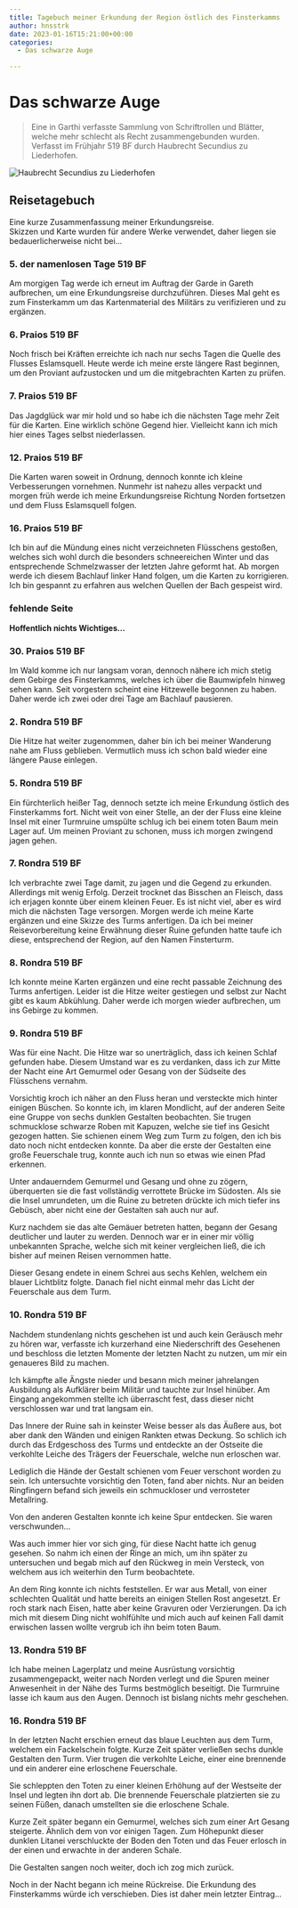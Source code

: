 ```yaml
---
title: Tagebuch meiner Erkundung der Region östlich des Finsterkamms
author: hnsstrk
date: 2023-01-16T15:21:00+00:00
categories:
  - Das schwarze Auge

---
```

# Das schwarze Auge

> Eine in Garthi verfasste Sammlung von Schriftrollen und Blätter, welche mehr schlecht als Recht zusammengebunden wurden. Verfasst im Frühjahr 519 BF durch Haubrecht Secundius zu Liederhofen.

![Haubrecht Secundius zu Liederhofen](/uploads/hnsstrk_portrait_of_a_medieval_scout_ink_on_old_paper_8f5a616c-51e6-44de-9a5c-83941da2ceac-768x1152.png)

## Reisetagebuch

Eine kurze Zusammenfassung meiner Erkundungsreise.  
Skizzen und Karte wurden für andere Werke verwendet, daher liegen sie bedauerlicherweise nicht bei&#8230;

### 5. der namenlosen Tage 519 BF

Am morgigen Tag werde ich erneut im Auftrag der Garde in Gareth aufbrechen, um eine Erkundungsreise durchzuführen. Dieses Mal geht es zum Finsterkamm um das Kartenmaterial des Militärs zu verifizieren und zu ergänzen.

### 6. Praios 519 BF

Noch frisch bei Kräften erreichte ich nach nur sechs Tagen die Quelle des Flusses Eslamsquell. Heute werde ich meine erste längere Rast beginnen, um den Proviant aufzustocken und um die mitgebrachten Karten zu prüfen.

### 7. Praios 519 BF

Das Jagdglück war mir hold und so habe ich die nächsten Tage mehr Zeit für die Karten. Eine wirklich schöne Gegend hier. Vielleicht kann ich mich hier eines Tages selbst niederlassen.

### 12. Praios 519 BF

Die Karten waren soweit in Ordnung, dennoch konnte ich kleine Verbesserungen vornehmen. Nunmehr ist nahezu alles verpackt und morgen früh werde ich meine Erkundungsreise Richtung Norden fortsetzen und dem Fluss Eslamsquell folgen.

### 16. Praios 519 BF

Ich bin auf die Mündung eines nicht verzeichneten Flüsschens gestoßen, welches sich wohl durch die besonders schneereichen Winter und das entsprechende Schmelzwasser der letzten Jahre geformt hat. Ab morgen werde ich diesem Bachlauf linker Hand folgen, um die Karten zu korrigieren. Ich bin gespannt zu erfahren aus welchen Quellen der Bach gespeist wird.

### fehlende Seite

**Hoffentlich nichts Wichtiges&#8230;**

### 30. Praios 519 BF

Im Wald komme ich nur langsam voran, dennoch nähere ich mich stetig dem Gebirge des Finsterkamms, welches ich über die Baumwipfeln hinweg sehen kann. Seit vorgestern scheint eine Hitzewelle begonnen zu haben. Daher werde ich zwei oder drei Tage am Bachlauf pausieren.

### 2. Rondra 519 BF

Die Hitze hat weiter zugenommen, daher bin ich bei meiner Wanderung nahe am Fluss geblieben. Vermutlich muss ich schon bald wieder eine längere Pause einlegen.

### 5. Rondra 519 BF

Ein fürchterlich heißer Tag, dennoch setzte ich meine Erkundung östlich des Finsterkamms fort. Nicht weit von einer Stelle, an der der Fluss eine kleine Insel mit einer Turmruine umspülte schlug ich bei einem toten Baum mein Lager auf. Um meinen Proviant zu schonen, muss ich morgen zwingend jagen gehen.

### 7. Rondra 519 BF

Ich verbrachte zwei Tage damit, zu jagen und die Gegend zu erkunden. Allerdings mit wenig Erfolg. Derzeit trocknet das Bisschen an Fleisch, dass ich erjagen konnte über einem kleinen Feuer. Es ist nicht viel, aber es wird mich die nächsten Tage versorgen. Morgen werde ich meine Karte ergänzen und eine Skizze des Turms anfertigen. Da ich bei meiner Reisevorbereitung keine Erwähnung dieser Ruine gefunden hatte taufe ich diese, entsprechend der Region, auf den Namen Finsterturm.

### 8. Rondra 519 BF

Ich konnte meine Karten ergänzen und eine recht passable Zeichnung des Turms anfertigen. Leider ist die Hitze weiter gestiegen und selbst zur Nacht gibt es kaum Abkühlung. Daher werde ich morgen wieder aufbrechen, um ins Gebirge zu kommen.

### 9. Rondra 519 BF

Was für eine Nacht. Die Hitze war so unerträglich, dass ich keinen Schlaf gefunden habe. Diesem Umstand war es zu verdanken, dass ich zur Mitte der Nacht eine Art Gemurmel oder Gesang von der Südseite des Flüsschens vernahm.

Vorsichtig kroch ich näher an den Fluss heran und versteckte mich hinter einigen Büschen. So konnte ich, im klaren Mondlicht, auf der anderen Seite eine Gruppe von sechs dunklen Gestalten beobachten. Sie trugen schmucklose schwarze Roben mit Kapuzen, welche sie tief ins Gesicht gezogen hatten. Sie schienen einem Weg zum Turm zu folgen, den ich bis dato noch nicht entdecken konnte. Da aber die erste der Gestalten eine große Feuerschale trug, konnte auch ich nun so etwas wie einen Pfad erkennen.

Unter andauerndem Gemurmel und Gesang und ohne zu zögern, überquerten sie die fast vollständig verrottete Brücke im Südosten. Als sie die Insel umrundeten, um die Ruine zu betreten drückte ich mich tiefer ins Gebüsch, aber nicht eine der Gestalten sah auch nur auf.

Kurz nachdem sie das alte Gemäuer betreten hatten, begann der Gesang deutlicher und lauter zu werden. Dennoch war er in einer mir völlig unbekannten Sprache, welche sich mit keiner vergleichen ließ, die ich bisher auf meinen Reisen vernommen hatte.

Dieser Gesang endete in einem Schrei aus sechs Kehlen, welchem ein blauer Lichtblitz folgte. Danach fiel nicht einmal mehr das Licht der Feuerschale aus dem Turm.

### 10. Rondra 519 BF

Nachdem stundenlang nichts geschehen ist und auch kein Geräusch mehr zu hören war, verfasste ich kurzerhand eine Niederschrift des Gesehenen und beschloss die letzten Momente der letzten Nacht zu nutzen, um mir ein genaueres Bild zu machen.

Ich kämpfte alle Ängste nieder und besann mich meiner jahrelangen Ausbildung als Aufklärer beim Militär und tauchte zur Insel hinüber. Am Eingang angekommen stellte ich überrascht fest, dass dieser nicht verschlossen war und trat langsam ein.

Das Innere der Ruine sah in keinster Weise besser als das Äußere aus, bot aber dank den Wänden und einigen Rankten etwas Deckung. So schlich ich durch das Erdgeschoss des Turms und entdeckte an der Ostseite die verkohlte Leiche des Trägers der Feuerschale, welche nun erloschen war.

Lediglich die Hände der Gestalt schienen vom Feuer verschont worden zu sein. Ich untersuchte vorsichtig den Toten, fand aber nichts. Nur an beiden Ringfingern befand sich jeweils ein schmuckloser und verrosteter Metallring.

Von den anderen Gestalten konnte ich keine Spur entdecken. Sie waren verschwunden&#8230;

Was auch immer hier vor sich ging, für diese Nacht hatte ich genug gesehen. So nahm ich einen der Ringe an mich, um ihn später zu untersuchen und begab mich auf den Rückweg in mein Versteck, von welchem aus ich weiterhin den Turm beobachtete.

An dem Ring konnte ich nichts feststellen. Er war aus Metall, von einer schlechten Qualität und hatte bereits an einigen Stellen Rost angesetzt. Er roch stark nach Eisen, hatte aber keine Gravuren oder Verzierungen. Da ich mich mit diesem Ding nicht wohlfühlte und mich auch auf keinen Fall damit erwischen lassen wollte vergrub ich ihn beim toten Baum.

### 13. Rondra 519 BF

Ich habe meinen Lagerplatz und meine Ausrüstung vorsichtig zusammengepackt, weiter nach Norden verlegt und die Spuren meiner Anwesenheit in der Nähe des Turms bestmöglich beseitigt. Die Turmruine lasse ich kaum aus den Augen. Dennoch ist bislang nichts mehr geschehen.

### 16. Rondra 519 BF

In der letzten Nacht erschien erneut das blaue Leuchten aus dem Turm, welchem ein Fackelschein folgte. Kurze Zeit später verließen sechs dunkle Gestalten den Turm. Vier trugen die verkohlte Leiche, einer eine brennende und ein anderer eine erloschene Feuerschale.

Sie schleppten den Toten zu einer kleinen Erhöhung auf der Westseite der Insel und legten ihn dort ab. Die brennende Feuerschale platzierten sie zu seinen Füßen, danach umstellten sie die erloschene Schale.

Kurze Zeit später begann ein Gemurmel, welches sich zum einer Art Gesang steigerte. Ähnlich dem von vor einigen Tagen. Zum Höhepunkt dieser dunklen Litanei verschluckte der Boden den Toten und das Feuer erlosch in der einen und erwachte in der anderen Schale.

Die Gestalten sangen noch weiter, doch ich zog mich zurück.

Noch in der Nacht begann ich meine Rückreise. Die Erkundung des Finsterkamms würde ich verschieben. Dies ist daher mein letzter Eintrag…